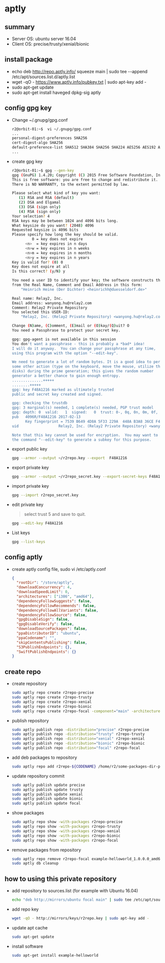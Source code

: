 # aptly

## summary

* Server OS: ubuntu server 16.04
* Client OS: precise/trusty/xenial/bionic

## install package

* echo deb http://repo.aptly.info/ squeeze main | sudo tee --append /etc/apt/sources.list.d/aptly.list
* wget -qO - https://www.aptly.info/pubkey.txt | sudo apt-key add -
* sudo apt-get update
* sudo apt-get install haveged dpkg-sig aptly

## config gpg key

* Change ~/.gnupg/gpg.conf

   ```bash
   r2@orbit-01:~$  vi ~/.gnupg/gpg.conf
   ...
   personal-digest-preferences SHA256
   cert-digest-algo SHA256
   default-preference-list SHA512 SHA384 SHA256 SHA224 AES256 AES192 AES CAST5 ZLIB BZIP2 ZIP Uncompressed
   ...
   ```

* create gpg key

   ```bash
   r2@orbit-01:~$ gpg --gen-key
   gpg (GnuPG) 1.4.20; Copyright (C) 2015 Free Software Foundation, Inc.
   This is free software: you are free to change and redistribute it.
   There is NO WARRANTY, to the extent permitted by law.
   
   Please select what kind of key you want:
      (1) RSA and RSA (default)
      (2) DSA and Elgamal
      (3) DSA (sign only)
      (4) RSA (sign only)
   Your selection? 4
   RSA keys may be between 1024 and 4096 bits long.
   What keysize do you want? (2048) 4096
   Requested keysize is 4096 bits
   Please specify how long the key should be valid.
            0 = key does not expire
         <n>  = key expires in n days
         <n>w = key expires in n weeks
         <n>m = key expires in n months
         <n>y = key expires in n years
   Key is valid for? (0) 0
   Key does not expire at all
   Is this correct? (y/N) y
   
   You need a user ID to identify your key; the software constructs the user ID
   from the Real Name, Comment and Email Address in this form:
       "Heinrich Heine (Der Dichter) <heinrichh@duesseldorf.de>"
   
   Real name: Relay2, Inc.
   Email address: wanyong.hu@relay2.com
   Comment: Relay2 Private Repository
   You selected this USER-ID:
       "Relay2, Inc. (Relay2 Private Repository) <wanyong.hu@relay2.com>"
   
   Change (N)ame, (C)omment, (E)mail or (O)kay/(Q)uit? O
   You need a Passphrase to protect your secret key.
   
   gpg: gpg-agent is not available in this session
   You don't want a passphrase - this is probably a *bad* idea!
   I will do it anyway.  You can change your passphrase at any time,
   using this program with the option "--edit-key".
   
   We need to generate a lot of random bytes. It is a good idea to perform
   some other action (type on the keyboard, move the mouse, utilize the
   disks) during the prime generation; this gives the random number
   generator a better chance to gain enough entropy.
   ..............+++++
   ........+++++
   gpg: key F48A1216 marked as ultimately trusted
   public and secret key created and signed.
   
   gpg: checking the trustdb
   gpg: 3 marginal(s) needed, 1 complete(s) needed, PGP trust model
   gpg: depth: 0  valid:   1  signed:   0  trust: 0-, 0q, 0n, 0m, 0f, 1u
   pub   4096R/F48A1216 2017-02-13
         Key fingerprint = 7539 B649 4D8A 5F33 229A  448A B3A8 36CE F48A 1216
   uid                  Relay2, Inc. (Relay2 Private Repository) <wanyong.hu@relay2.com>
   
   Note that this key cannot be used for encryption.  You may want to use
   the command "--edit-key" to generate a subkey for this purpose.
   ```

* export public key

   ```bash
   gpg --armor --output ~/r2repo.key --export  F48A1216
   ```

* export private key

   ```bash
   gpg --armor --output ~/r2repo_secret.key --export-secret-keys F48A1216
   ```

* import private key

   ```bash
   gpg --import r2repo_secret.key
   ```

* edit private key 

   > select trust 5 and save to quit.

   ```bash
   gpg --edit-key F48A1216
   ```

* List keys

   ```bash
   gpg --list-keys
   ```

## config aptly

* create aptly config file, sudo vi /etc/aptly.conf

  ```json
  {
    "rootDir": "/store/aptly",
    "downloadConcurrency": 4,
    "downloadSpeedLimit": 0,
    "architectures": ["i386", "amd64"],
    "dependencyFollowSuggests": false,
    "dependencyFollowRecommends": false,
    "dependencyFollowAllVariants": false,
    "dependencyFollowSource": false,
    "gpgDisableSign": false,
    "gpgDisableVerify": false,
    "downloadSourcePackages": false,
    "ppaDistributorID": "ubuntu",
    "ppaCodename": "",
    "skipContentsPublishing": false,
    "S3PublishEndpoints": {},
    "SwiftPublishEndpoints": {}
  }
  ```

## create repo

* create repository

  ```bash
  sudo aptly repo create r2repo-precise
  sudo aptly repo create r2repo-trusty
  sudo aptly repo create r2repo-xenial
  sudo aptly repo create r2repo-bionic
  sudo aptly repo create r2repo-focal -component="main" -architectures="amd64" -distribution="focal" 
  
  ```

* publish repository
  
  ```bash
  sudo aptly publish repo -distribution="precise" r2repo-precise
  sudo aptly publish repo -distribution="trusty" r2repo-trusty
  sudo aptly publish repo -distribution="xenial" r2repo-xenial
  sudo aptly publish repo -distribution="bionic" r2repo-bionic
  sudo aptly publish repo -distribution="focal" r2repo-focal
  ```

* add deb packages to repository
  
  ```bash
  sudo aptly repo add r2repo-${CODENAME} /home/r2/some-packages-dir-path
  ```

* update repository commit
  
  ```bash
  sudo aptly publish update precise
  sudo aptly publish update trusty
  sudo aptly publish update xenial
  sudo aptly publish update bionic
  sudo aptly publish update focal
  ```

* show packages
  
  ```bash
  sudo aptly repo show -with-packages r2repo-precise
  sudo aptly repo show -with-packages r2repo-trusty
  sudo aptly repo show -with-packages r2repo-xenial
  sudo aptly repo show -with-packages r2repo-bionic
  sudo aptly repo show -with-packages r2repo-focal
  ```

* remove packages from repository
  
  ```bash
  sudo aptly repo remove r2repo-focal example-helloworld_1.0.0.0_amd64.deb
  sudo aptly db cleanup
  ```

## how to using this private repository

* add repository to sources.list (for example with Ubuntu 16.04)
  
  ```bash
  echo "deb http://mirrors/ubuntu focal main" | sudo tee /etc/apt/sources.list.d/r2repo.list
  ```

* add repo key
  
  ```bash
  wget -qO - http://mirrors/keys/r2repo.key | sudo apt-key add -
  ```

* update apt cache
  
  ```bash
  sudo apt-get update
  ```

* install software
  
  ```bash
  sudo apt-get install example-helloworld
  ```
